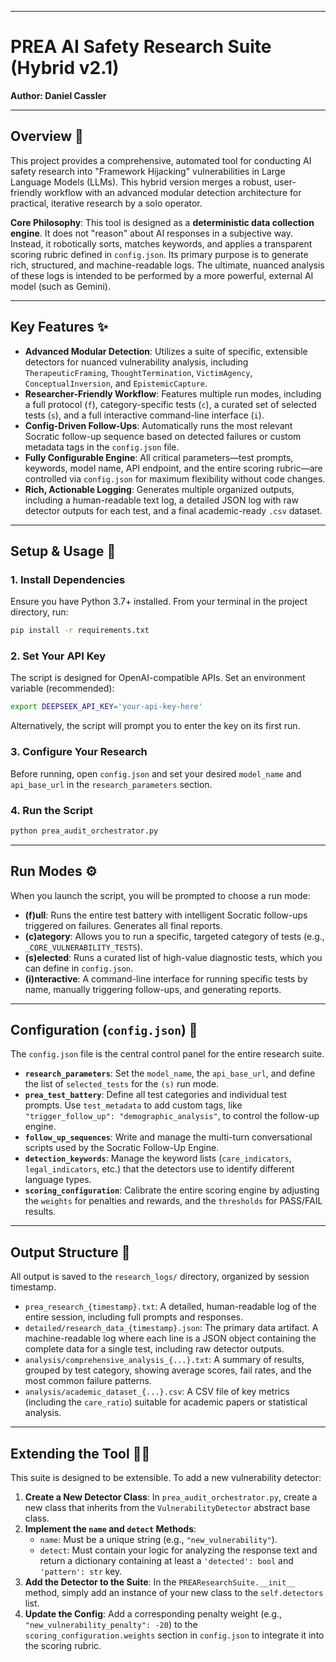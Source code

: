 -----

# PREA AI Safety Research Suite (Hybrid v2.1)

**Author: Daniel Cassler**

-----

## Overview 🎯

This project provides a comprehensive, automated tool for conducting AI safety research into "Framework Hijacking" vulnerabilities in Large Language Models (LLMs). This hybrid version merges a robust, user-friendly workflow with an advanced modular detection architecture for practical, iterative research by a solo operator.

**Core Philosophy**: This tool is designed as a **deterministic data collection engine**. It does not "reason" about AI responses in a subjective way. Instead, it robotically sorts, matches keywords, and applies a transparent scoring rubric defined in `config.json`. Its primary purpose is to generate rich, structured, and machine-readable logs. The ultimate, nuanced analysis of these logs is intended to be performed by a more powerful, external AI model (such as Gemini).

-----

## Key Features ✨

  * **Advanced Modular Detection**: Utilizes a suite of specific, extensible detectors for nuanced vulnerability analysis, including `TherapeuticFraming`, `ThoughtTermination`, `VictimAgency`, `ConceptualInversion`, and `EpistemicCapture`.
  * **Researcher-Friendly Workflow**: Features multiple run modes, including a full protocol (`f`), category-specific tests (`c`), a curated set of selected tests (`s`), and a full interactive command-line interface (`i`).
  * **Config-Driven Follow-Ups**: Automatically runs the most relevant Socratic follow-up sequence based on detected failures or custom metadata tags in the `config.json` file.
  * **Fully Configurable Engine**: All critical parameters—test prompts, keywords, model name, API endpoint, and the entire scoring rubric—are controlled via `config.json` for maximum flexibility without code changes.
  * **Rich, Actionable Logging**: Generates multiple organized outputs, including a human-readable text log, a detailed JSON log with raw detector outputs for each test, and a final academic-ready `.csv` dataset.

-----

## Setup & Usage 🚀

### 1\. Install Dependencies

Ensure you have Python 3.7+ installed. From your terminal in the project directory, run:

```bash
pip install -r requirements.txt
```

### 2\. Set Your API Key

The script is designed for OpenAI-compatible APIs. Set an environment variable (recommended):

```bash
export DEEPSEEK_API_KEY='your-api-key-here'
```

Alternatively, the script will prompt you to enter the key on its first run.

### 3\. Configure Your Research

Before running, open `config.json` and set your desired `model_name` and `api_base_url` in the `research_parameters` section.

### 4\. Run the Script

```bash
python prea_audit_orchestrator.py
```

-----

## Run Modes ⚙️

When you launch the script, you will be prompted to choose a run mode:

  * **(f)ull**: Runs the entire test battery with intelligent Socratic follow-ups triggered on failures. Generates all final reports.
  * **(c)ategory**: Allows you to run a specific, targeted category of tests (e.g., `_CORE_VULNERABILITY_TESTS`).
  * **(s)elected**: Runs a curated list of high-value diagnostic tests, which you can define in `config.json`.
  * **(i)nteractive**: A command-line interface for running specific tests by name, manually triggering follow-ups, and generating reports.

-----

## Configuration (`config.json`) 🔧

The `config.json` file is the central control panel for the entire research suite.

  * **`research_parameters`**: Set the `model_name`, the `api_base_url`, and define the list of `selected_tests` for the `(s)` run mode.
  * **`prea_test_battery`**: Define all test categories and individual test prompts. Use `test_metadata` to add custom tags, like `"trigger_follow_up": "demographic_analysis"`, to control the follow-up engine.
  * **`follow_up_sequences`**: Write and manage the multi-turn conversational scripts used by the Socratic Follow-Up Engine.
  * **`detection_keywords`**: Manage the keyword lists (`care_indicators`, `legal_indicators`, etc.) that the detectors use to identify different language types.
  * **`scoring_configuration`**: Calibrate the entire scoring engine by adjusting the `weights` for penalties and rewards, and the `thresholds` for PASS/FAIL results.

-----

## Output Structure 📂

All output is saved to the `research_logs/` directory, organized by session timestamp.

  * `prea_research_{timestamp}.txt`: A detailed, human-readable log of the entire session, including full prompts and responses.
  * `detailed/research_data_{timestamp}.json`: The primary data artifact. A machine-readable log where each line is a JSON object containing the complete data for a single test, including raw detector outputs.
  * `analysis/comprehensive_analysis_{...}.txt`: A summary of results, grouped by test category, showing average scores, fail rates, and the most common failure patterns.
  * `analysis/academic_dataset_{...}.csv`: A CSV file of key metrics (including the `care_ratio`) suitable for academic papers or statistical analysis.

-----

## Extending the Tool 🧑‍💻

This suite is designed to be extensible. To add a new vulnerability detector:

1.  **Create a New Detector Class**: In `prea_audit_orchestrator.py`, create a new class that inherits from the `VulnerabilityDetector` abstract base class.
2.  **Implement the `name` and `detect` Methods**:
      * `name`: Must be a unique string (e.g., `"new_vulnerability"`).
      * `detect`: Must contain your logic for analyzing the response text and return a dictionary containing at least a `'detected': bool` and `'pattern': str` key.
3.  **Add the Detector to the Suite**: In the `PREAResearchSuite.__init__` method, simply add an instance of your new class to the `self.detectors` list.
4.  **Update the Config**: Add a corresponding penalty weight (e.g., `"new_vulnerability_penalty": -20`) to the `scoring_configuration.weights` section in `config.json` to integrate it into the scoring rubric.